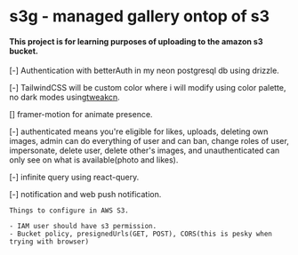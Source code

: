 # s3g - managed gallery ontop of s3

#### This project is for learning purposes of uploading to the amazon s3 bucket.

[-] Authentication with betterAuth in my neon postgresql db using drizzle.

[-] TailwindCSS will be custom color where i will modify using color palette, no dark modes using[tweakcn](https://tweakcn.com/). 

[] framer-motion for animate presence.

[-] authenticated means you're eligible for likes, uploads, deleting own images, admin can do everything of user and can ban, change roles of user, impersonate, delete user, delete other's images, and unauthenticated can only see on what is available(photo and likes).

[-] infinite query using react-query.

[-] notification and web push notification.

```
Things to configure in AWS S3.

- IAM user should have s3 permission.
- Bucket policy, presignedUrls(GET, POST), CORS(this is pesky when trying with browser)
